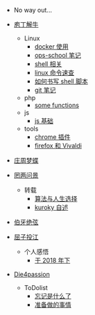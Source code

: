 - No way out...

- [庖丁解牛](/pd/)
  
  - Linux
    - [docker 使用](/pd/linux/docker.md)
    - [ops-school 笔记](/pd/linux/ops.md)
    - [shell 相关](/pd/linux/shell.md)
    - [linux 命令速查](/pd/linux/linux_quick.md)
    - [如何书写 shell 脚本](/pd/linux/how_to_shell.md)
    - [git 笔记](/pd/linux/git.md)
  - php
    - [some functions](/pd/php/function.md)
  - js
    - [js 基础](/pd/js/basic_js.md)
  - tools
    - [chrome 插件](/pd/tools/chrome.md)
    - [firefox 和 Vivaldi](/pd/tools/firefox.md)

- [庄周梦蝶](/zz/)

- [罔两问景](/wl/)
  
  - 转载
    - [算法与人生选择](/wl/rewrite/alg+life.md)
    - [kuroky 自述](/wl/rewrite/kuroky.md)

- [伯牙绝弦](/by/)

- [屈子投江](/qz/)
  
  - 个人感悟
    - [于 2018 年下](/qz/fuxk/hide.md)

- [Die4passion](/die/)
  
  - ToDolist
    - [忘记是什么了](/die/todo/list.md)
    - [准备做的事情](/die/todo/daily.md)
